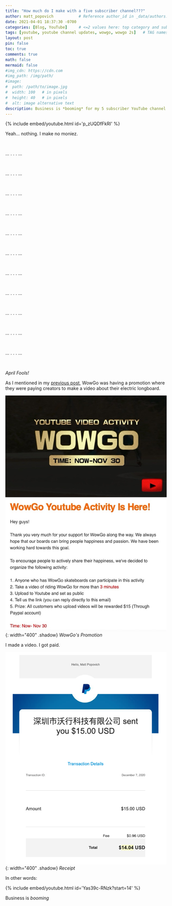 ```yaml
---
title: "How much do I make with a five subscriber channel???"
author: matt_popovich           # Reference author_id in _data/authors.yml
date: 2021-04-01 18:37:30 -0700
categories: [Blog, YouTube]     # <=2 values here: top category and sub category
tags: [youtube, youtube channel updates, wowgo, wowgo 2s]   # TAG names should always be lowercase
layout: post
pin: false
toc: true
comments: true
math: false
mermaid: false
#img_cdn: https://cdn.com
#img_path: /img/path/
#image:
#  path: /path/to/image.jpg
#  width: 100   # in pixels
#  height: 40   # in pixels
#  alt: image alternative text
description: Business is *booming* for my 5 subscriber YouTube channel
---
```


{% include embed/youtube.html id='p_zUQDfFkRI' %}

Yeah... nothing. I make no moniez.

&nbsp;

... . . . ...

&nbsp;

... . . . ...

&nbsp;

... . . . ...

&nbsp;

... . . . ...

&nbsp;

... . . . ...

&nbsp;

... . . . ...

&nbsp;

... . . . ...

&nbsp;

... . . . ...

&nbsp;

... . . . ...

&nbsp;

... . . . ...

&nbsp;

... . . . ...

&nbsp;

*April Fools!*

As I mentioned in my [previous post](/posts/preview-wowgo-2s-range-test/), WowGo was having a promotion where they were paying creators to make a video about their electric longboard.

![WowGo Promotion](/assets/img/posts/2020-12-01-preview-wowgo-2s-range-test/wow-go-promotion.jpg){: width="400" .shadow}
*WowGo's Promotion*

I made a video. I got paid.

![Receipt of $15 payment sent via PayPal](/assets/img/posts/2021-04-01-how-much-do-i-make-with-a-5-subscriber-channel/WowGoPayment.png){: width="400" .shadow}
*Receipt*

In other words:

{% include embed/youtube.html id='Yas39c-RNzk?start=14' %}

Business is *booming*
